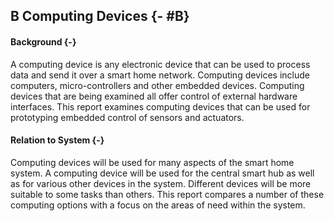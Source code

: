 ## B Computing Devices {- #B}

#### Background {-}

A computing device is any electronic device that can be used to process data and send it over
a smart home network. Computing devices include computers, micro-controllers and other
embedded devices. Computing devices that are being examined all offer control of external
hardware interfaces. This report examines computing devices that can be used for prototyping
embedded control of sensors and actuators.

#### Relation to System {-}

Computing devices will be used for many aspects of the smart home system. A computing device will
be used for the central smart hub as well as for various other devices in the system. Different
devices will be more suitable to some tasks than others. This report compares a number of these
computing options with a focus on the areas of need within the system.


